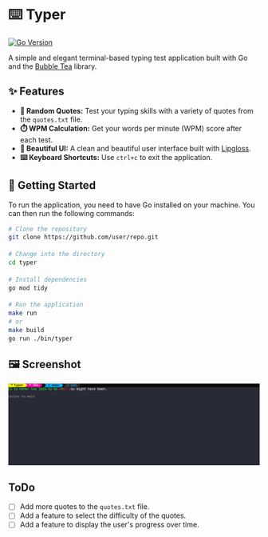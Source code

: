 # ⌨️ Typer

[![Go Version](https://img.shields.io/badge/Go-1.24.5-blue.svg)](https://golang.org/)

A simple and elegant terminal-based typing test application built with Go and the [Bubble Tea](https://github.com/charmbracelet/bubbletea) library.

## ✨ Features

- **📝 Random Quotes:** Test your typing skills with a variety of quotes from the `quotes.txt` file.
- **⏱️ WPM Calculation:** Get your words per minute (WPM) score after each test.
- **🎨 Beautiful UI:** A clean and beautiful user interface built with [Lipgloss](https://github.com/charmbracelet/lipgloss).
- **⌨️ Keyboard Shortcuts:** Use `ctrl+c` to exit the application.

## 🚀 Getting Started

To run the application, you need to have Go installed on your machine. You can then run the following commands:

```bash
# Clone the repository
git clone https://github.com/user/repo.git

# Change into the directory
cd typer

# Install dependencies
go mod tidy

# Run the application
make run
# or
make build
go run ./bin/typer
```

## 🖼️ Screenshot

![Screenshot of the application](main.png)

## ToDo

- [ ] Add more quotes to the `quotes.txt` file.
- [ ] Add a feature to select the difficulty of the quotes.
- [ ] Add a feature to display the user's progress over time.
